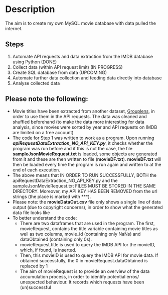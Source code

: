 # Description
The aim is to create my own MySQL movie database with data pulled the internet. 

## Steps
1. Automate API requests and data extraction from the IMDB database using Python (DONE)
2. Collect data (within API request limit) (IN PROGRESS)
3. Create SQL database from data (UPCOMING)
4. Automate further data collection and feeding data directly into database 
5. Analyse collected data


## Please note the following: 
* Movie titles have been extracted from another dataset, [Grouplens](https://grouplens.org/datasets/movielens/latest/), in order to use them in the API requests. The data was cleaned and shuffled beforehand (to make the data more interesting for data analysis, since movies were sorted by year and API requests on IMDB are limited on a free account)
* The code for Step 1 was written to work as a program. Upon running ***apiRequestDataExtraction_NO_API_KEY.py***, it checks whether the program was run before and if this is not the case, the file **sampleJsonMovieRequest.txt** is loaded, some objects are generated from it and these are then written to file (**movieDF.txt**). **movieDF.txt** will then be loaded every time the program is run again and written to at the end of each execution. 
* The above means that IN ORDER TO RUN SUCCESSFULLY, BOTH the apiRequestDataExtraction_NO_API_KEY.py and the sampleJsonMovieRequest.txt FILES MUST BE STORED IN THE SAME DIRECTORY. Moreover,  my API KEY HAS BEEN REMOVED from the url strings (the place is marked with ***).
* Please note: the **movieDataOut.csv** file only shows a single line of data output (due to copyright concerns), in order to show what the generated data file looks like
* To better understand the code:
  * There are two dataframes that are used in the program. The first, movieRequest, contains the title variable containing movie titles as well as two columns, movie_id (containing only NaNs) and dataObtained (containing only 0s). 
  * movieRequest.title is used to query the IMDB API for the movieID, which, if found, is inserted.
  * Then, this movieID is used to query the IMDB API for movie data. If obtained successfully, the 0 in movieRequest.dataObtained is replaced by 1
  * The aim of movieRequest is to provide an overview of the data accumulation process, in order to identify potential erros/ unexpected behaviour. It records which requests have been (un)successful
